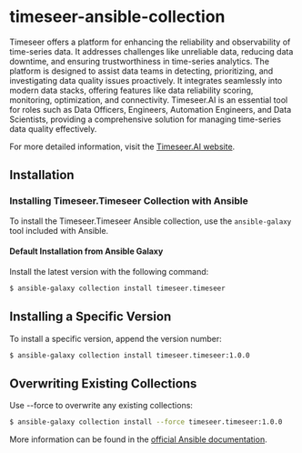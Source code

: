 # timeseer-ansible-collection
Timeseer offers a platform for enhancing the reliability and observability of time-series data. It addresses challenges like unreliable data, reducing data downtime, and ensuring trustworthiness in time-series analytics. The platform is designed to assist data teams in detecting, prioritizing, and investigating data quality issues proactively. It integrates seamlessly into modern data stacks, offering features like data reliability scoring, monitoring, optimization, and connectivity. Timeseer.AI is an essential tool for roles such as Data Officers, Engineers, Automation Engineers, and Data Scientists, providing a comprehensive solution for managing time-series data quality effectively.

For more detailed information, visit the [Timeseer.AI website](https://www.timeseer.ai/).

## Installation

### Installing Timeseer.Timeseer Collection with Ansible

To install the Timeseer.Timeseer Ansible collection, use the `ansible-galaxy` tool included with Ansible.

#### Default Installation from Ansible Galaxy
Install the latest version with the following command:
```bash
$ ansible-galaxy collection install timeseer.timeseer
```

## Installing a Specific Version
To install a specific version, append the version number:
```bash
$ ansible-galaxy collection install timeseer.timeseer:1.0.0
```

## Overwriting Existing Collections
Use --force to overwrite any existing collections:
```bash
$ ansible-galaxy collection install --force timeseer.timeseer:1.0.0
```

More information can be found in the [official Ansible documentation](https://docs.ansible.com/).
